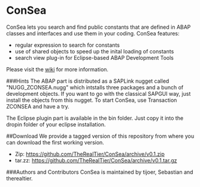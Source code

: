 ConSea
======
ConSea lets you search and find public constants that are defined in ABAP classes and interfaces and use them in your coding. ConSea features:
* regular expression to search for constants
* use of shared objects to speed up the inital loading of constants
* search view plug-in for Eclipse-based ABAP Development Tools
 
Please visit the [wiki](https://github.com/TheRealTier/ConSea/wiki) for more information.

###Hints
The ABAP part is distributed as a SAPLink nugget called "NUGG_ZCONSEA.nugg" which intstalls three packages and a bunch of development objects. If you want to go with the classical SAPGUI way, just install the objects from this nugget. To start ConSea, use Transaction ZCONSEA and have a try.

The Eclipse plugin part is available in the bin folder. Just copy it into the dropin folder of your eclipse installation.

##Download
We provide a tagged version of this repository from where you can download the first working version.

- Zip:    https://github.com/TheRealTier/ConSea/archive/v0.1.zip
- tar.zz: https://github.com/TheRealTier/ConSea/archive/v0.1.tar.gz

###Authors and Contributors
ConSea is maintained by tijoer, Sebastian and therealtier.
